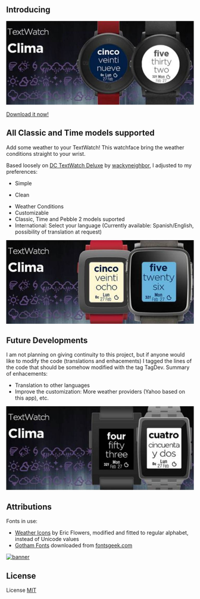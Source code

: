 Introducing
------------


![banner](store/BannerRound.png)


[Download it now!](https://apps.getpebble.com/en_US/application/58a94da90dfc32d35b0002f8)


All Classic and Time models supported
--------------------

Add some weather to your TextWatch! This watchface bring the weather conditions straight to your wrist. 

Based loosely on [DC TextWatch Deluxe](https://github.com/wackyneighbor/DC_Text_Watch_Deluxe) by [wackyneighbor](https://github.com/wackyneighbor), I adjusted to my preferences:
  * Simple
  + Clean
  * Weather Conditions
  * Customizable
  * Classic, Time and Pebble 2 models suported
  * International: Select your language (Currently available: Spanish/English, possibility of translation at request)
  
![banner](store/BannerTime.png)

Future Developments
--------------------
I am not planning on giving continuity to this project, but if anyone would like to modify the code (translations and enhacements) I tagged the lines of the code that should be somehow modified with the tag TagDev. Summary of enhacements:

  * Translation to other languages
  * Improve the customization: More weather providers (Yahoo based on this app), etc.

![banner](store/BannerClass.png)

Attributions
--------------------
Fonts in use: 
* [Weather Icons](https://erikflowers.github.io/weather-icons) by Eric Flowers, modified and fitted to regular alphabet, instead of Unicode values
* [Gotham Fonts](http://fontsgeek.com/search?q=gotham) downloaded from [fontsgeek.com](http://fontsgeek.com)

[![banner](https://poweredby.yahoo.com/white.png)](https://www.yahoo.com/?ilc=401)

License
--------
License [MIT](https://github.com/dieghernan/TextWatchES_Weather/blob/master/MIT%20License)
